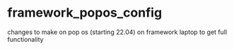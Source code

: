 # framework_popos_config
changes to make on pop os (starting 22.04) on framework laptop to get full functionality 
